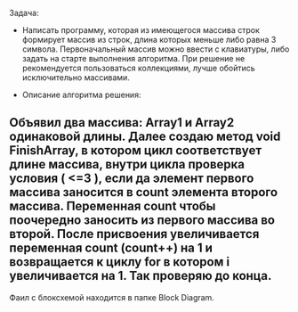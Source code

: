 Задача: 
* Написать программу, которая из имеющегося массива строк формирует массив из строк, длина которых меньше либо равна 3 символа. Первоначальный массив можно ввести с клавиатуры, либо задать на старте выполнения алгоритма. При решение не рекомендуется пользоваться коллекциями, лучше обойтись исключительно массивами.

* Описание алгоритма решения:

## Объявил два массива: Array1 и Array2 одинаковой длины. Далее создаю метод void FinishArray, в котором цикл соответствует длине массива, внутри цикла проверка условия ( <=3 ), если да элемент первого массива заносится в count элемента второго массива. Переменная count чтобы поочередно заносить из первого массива во второй. После присвоения увеличивается переменная count (count++) на 1 и возвращается к циклу for в котором i увеличивается на 1. Так проверяю до конца.

Фаил с блоксхемой находится в папке Block Diagram.
